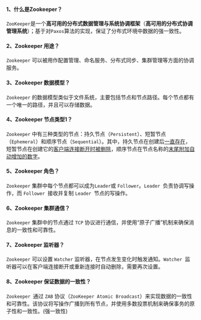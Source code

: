 #### 1、什么是Zookeeper？

`ZooKeeper`是一个**高可用的分布式数据管理与系统协调框架**（**高可用的分布式协调管理系统**）；基于对`Paxos`算法的实现，保证了分布式环境中数据的强一致性。

#### 2、Zookeeper 用途？

`Zookeeper` 可以被用作配置管理、命名服务、分布式同步、集群管理等方面的协调服务。

#### 3、Zookeeper 数据模型？

`Zookeeper` 的数据模型类似于文件系统，主要包括节点和节点路径。每个节点都有一个唯一的路径，并且可以存储数据。

#### 4、Zookeeper 节点类型1？

`Zookeeper` 中有三种类型的节点：持久节点（`Persistent`）、短暂节点（`Ephemeral`）和顺序节点（`Sequential`）。其中，持久节点在创建后<u>一直存在</u>，短暂节点在创建它的<u>客户端连接断开时被删除</u>，顺序节点在节点名称的<u>末尾附加自动增加的数字</u>。

#### 5、Zookeeper 角色？

`Zookeeper` 集群中每个节点都可以成为` Leader `或 `Follower`。`Leader `负责协调写操作，而 `Follower `接收并复制 `Leader `节点的写操作。

#### 6、Zookeeper 集群通信？ 

`Zookeeper` 集群中的节点通过 `TCP` 协议进行通信，并使用“原子广播”机制来确保消息的一致性和可靠性。

#### 7、Zookeeper 监听器？

 `Zookeeper` 可以设置 `Watcher` 监听器，在节点发生变化时触发通知。`Watcher `监听器可以在客户端连接断开或重新连接时自动删除，需要再次设置。

#### 8、Zookeeper 保证数据的一致性？ 

`Zookeeper `通过 `ZAB` 协议（`ZooKeeper Atomic Broadcast`）来实现数据的一致性和可靠性。该协议将写操作广播到所有节点，并使用多数投票机制来确保事务的原子性和一致性。(强一致性)

